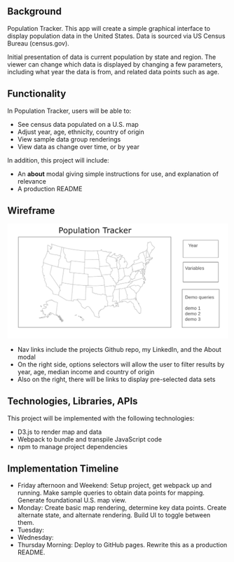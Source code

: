 ## Background

Population Tracker. This app will create a simple graphical interface to display population data in the United States. Data is sourced via US Census Bureau (census.gov).

Initial presentation of data is current population by state and region. The viewer can change which data is displayed by changing a few parameters, including what year the data is from, and related data points such as age.

## Functionality

In Population Tracker, users will be able to:

- See census data populated on a U.S. map
- Adjust year, age, ethnicity, country of origin
- View sample data group renderings
- View data as change over time, or by year

In addition, this project will include:

- An **about** modal giving simple instructions for use, and explanation of relevance
- A production README

## Wireframe

![wireframe](https://github.com/evanhundred/js_project/blob/main/wireframe.png)

- Nav links include the projects Github repo, my LinkedIn, and the About modal
- On the right side, options selectors will allow the user to filter results by year, age, median income and country of origin
- Also on the right, there will be links to display pre-selected data sets

## Technologies, Libraries, APIs

This project will be implemented with the following technologies:

- D3.js to render map and data
- Webpack to bundle and transpile JavaScript code
- npm to manage project dependencies

## Implementation Timeline

- Friday afternoon and Weekend: Setup project, get webpack up and running. Make sample queries to obtain data points for mapping. Generate foundational U.S. map view.
- Monday: Create basic map rendering, determine key data points. Create alternate state, and alternate rendering. Build UI to toggle between them.
- Tuesday:
- Wednesday:
- Thursday Morning: Deploy to GitHub pages. Rewrite this as a production README.
